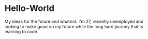 # Hello-World
My ideas for the future and whatnot. 
I'm 27, recently unemployed and looking to make good on my future while the long hard journey that is learning to code.
